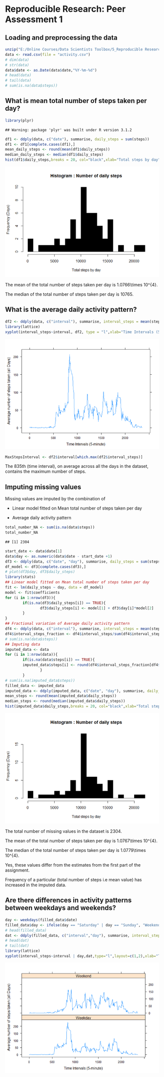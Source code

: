 # Reproducible Research: Peer Assessment 1

## Loading and preprocessing the data

```r
unzip("E:/Online Courses/Data Scientists Toolbox/5_Reproducible Research/RepData_PeerAssessment1/activity.zip")
data <- read.csv(file = "activity.csv")
# dim(data)
# str(data)
data$date <- as.Date(data$date,"%Y-%m-%d")
# head(data)
# tail(data)
# sum(is.na(data$steps))
```


## What is mean total number of steps taken per day?

```r
library(plyr)
```

```
## Warning: package 'plyr' was built under R version 3.1.2
```

```r
df1 <- ddply(data, c("date"), summarise, daily_steps = sum(steps))
df1 <- df1[complete.cases(df1),]
mean_daily_steps <- round(mean(df1$daily_steps))
median_daily_steps <- median(df1$daily_steps)
hist(df1$daily_steps,breaks = 20, col="black",xlab="Total steps by day",ylab="Frequency (Days)",main="Histogram : Number of daily steps")
```

![](./PA1_template_files/figure-html/unnamed-chunk-1-1.png) 

The mean of the total number of steps taken per day is 1.0766\times 10^{4}.

The median of the total number of steps taken per day is 10765.

## What is the average daily activity pattern?

```r
df2 <- ddply(data, c("interval"), summarise, interval_steps = mean(steps, na.rm = TRUE))
library(lattice)
xyplot(interval_steps~interval, df2, type = "l",xlab="Time Intervals (5-minute)",ylab="Average number of steps taken (all Days)")
```

![](./PA1_template_files/figure-html/unnamed-chunk-2-1.png) 

```r
MaxStepsInterval <- df2$interval[which.max(df2$interval_steps)]
```

The 835th (time interval), on average across all the days in the dataset, contains the maximum number of steps.

## Imputing missing values

Missing values are imputed by the combination of


* Linear model fitted on Mean total number of steps taken per day

* Average daily activity pattern 


```r
total_number_NA <- sum(is.na(data$steps))
total_number_NA
```

```
## [1] 2304
```

```r
start_date <- data$date[1]
data$day <- as.numeric(data$date - start_date +1)
df3 <- ddply(data, c("date", "day"), summarise, daily_steps = sum(steps))
df_model <- df3[complete.cases(df3),]
# plot(df3$day, df3$daily_steps)
library(stats)
## Linear model fitted on Mean total number of steps taken per day
fit <- lm(daily_steps ~ day, data = df_model)
model <- fit$coefficients
for (i in 1:nrow(df3)){
        if(is.na(df3$daily_steps[i]) == TRUE){
                df3$daily_steps[i] <- model[1] + df3$day[i]*model[2]
        }
}
## Fractional variation of Average daily activity pattern 
df4 <- ddply(data, c("interval"), summarise, interval_steps = mean(steps, na.rm = TRUE))
df4$interval_steps_fraction <- df4$interval_steps/sum(df4$interval_steps)
# sum(is.na(data$steps))
## Imputing data
imputed_data <- data
for (i in 1:nrow(data)){
        if(is.na(data$steps[i]) == TRUE){                            
        imputed_data$steps[i] <- round(df4$interval_steps_fraction[df4$interval == data$interval[i]]*df3$daily_steps[data$day[i]])
                }
        }
# sum(is.na(imputed_data$steps))
filled_data <- imputed_data
imputed_data <- ddply(imputed_data, c("date", "day"), summarise, daily_steps = sum(steps))
mean_steps <- round(mean(imputed_data$daily_steps))
median_steps <- round(median(imputed_data$daily_steps))
hist(imputed_data$daily_steps,breaks = 20, col="black",xlab="Total steps by day",ylab="Frequency (Days)",main="Histogram : Number of daily steps")
```

![](./PA1_template_files/figure-html/unnamed-chunk-3-1.png) 
 
 
The total number of missing values in the dataset is 2304.

The mean of the total number of steps taken per day is 1.0767\times 10^{4}.

The median of the total number of steps taken per day is 1.0779\times 10^{4}.

Yes, these values differ from the estimates from the first part of the assignment.

Frequency of a particular (total number of steps i.e mean value) has increased in the imputed data.

## Are there differences in activity patterns between weekdays and weekends?


```r
day <- weekdays(filled_data$date)
filled_data$day <- ifelse(day == "Saturday" | day == "Sunday", "Weekend", "Weekday")
# head(filled_data)
dat <- ddply(filled_data, c("interval","day"), summarise, interval_steps = round(mean(steps)))
# head(dat)
# tail(dat)
library(lattice)
xyplot(interval_steps~interval | day,dat,type="l",layout=c(1,2),xlab="Time Intervals (5-minute)",ylab="Average number of steps taken (all Days)")
```

![](./PA1_template_files/figure-html/unnamed-chunk-4-1.png) 
